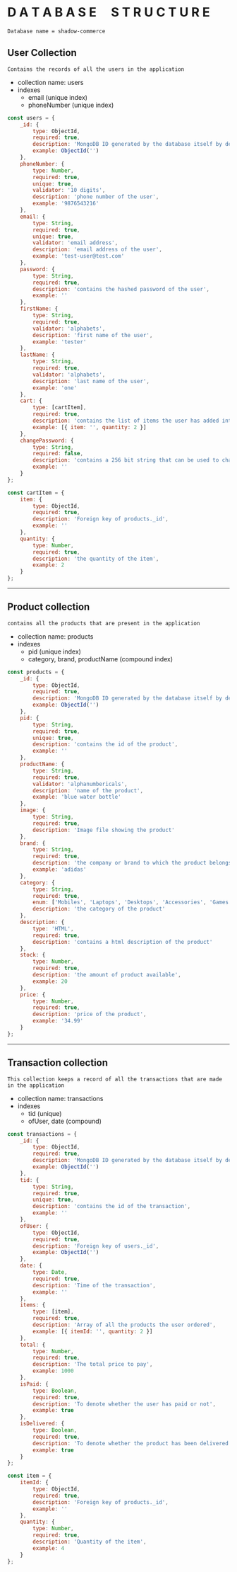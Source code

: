 # **D A T A B A S E &nbsp;&nbsp;&nbsp; S T R U C T U R E**

`Database name = shadow-commerce`

## User Collection

`Contains the records of all the users in the application`

- collection name: users
- indexes
  - email (unique index)
  - phoneNumber (unique index)

```js
const users = {
	_id: {
		type: ObjectId,
		required: true,
		description: 'MongoDB ID generated by the database itself by default',
		example: ObjectId('')
	},
	phoneNumber: {
		type: Number,
		required: true,
		unique: true,
		validator: '10 digits',
		description: 'phone number of the user',
		example: '9876543216'
	},
	email: {
		type: String,
		required: true,
		unique: true,
		validator: 'email address',
		description: 'email address of the user',
		example: 'test-user@test.com'
	},
	password: {
		type: String,
		required: true,
		description: 'contains the hashed password of the user',
		example: ''
	},
	firstName: {
		type: String,
		required: true,
		validator: 'alphabets',
		description: 'first name of the user',
		example: 'tester'
	},
	lastName: {
		type: String,
		required: true,
		validator: 'alphabets',
		description: 'last name of the user',
		example: 'one'
	},
	cart: {
		type: [cartItem],
		required: true,
		description: 'contains the list of items the user has added into the cart.',
		example: [{ item: '', quantity: 2 }]
	},
	changePassword: {
		type: String,
		required: false,
		description: 'contains a 256 bit string that can be used to change the password',
		example: ''
	}
};
```

```js
const cartItem = {
	item: {
		type: ObjectId,
		required: true,
		description: 'Foreign key of products._id',
		example: ''
	},
	quantity: {
		type: Number,
		required: true,
		description: 'the quantity of the item',
		example: 2
	}
};
```

---

## Product collection

`contains all the products that are present in the application`

- collection name: products
- indexes
  - pid (unique index)
  - category, brand, productName (compound index)

```js
const products = {
	_id: {
		type: ObjectId,
		required: true,
		description: 'MongoDB ID generated by the database itself by default',
		example: ObjectId('')
	},
	pid: {
		type: String,
		required: true,
		unique: true,
		description: 'contains the id of the product',
		example: ''
	},
	productName: {
		type: String,
		required: true,
		validator: 'alphanumbericals',
		description: 'name of the product',
		example: 'blue water bottle'
	},
	image: {
		type: String,
		required: true,
		description: 'Image file showing the product'
	},
	brand: {
		type: String,
		required: true,
		description: 'the company or brand to which the product belongs to',
		example: 'adidas'
	},
	category: {
		type: String,
		required: true,
		enum: ['Mobiles', 'Laptops', 'Desktops', 'Accessories', 'Games'],
		description: 'the category of the product'
	},
	description: {
		type: 'HTML',
		required: true,
		description: 'contains a html description of the product'
	},
	stock: {
		type: Number,
		required: true,
		description: 'the amount of product available',
		example: 20
	},
	price: {
		type: Number,
		required: true,
		description: 'price of the product',
		example: '34.99'
	}
};
```

---

## Transaction collection

`This collection keeps a record of all the transactions that are made in the application`

- collection name: transactions
- indexes
  - tid (unique)
  - ofUser, date (compound)

```js
const transactions = {
	_id: {
		type: ObjectId,
		required: true,
		description: 'MongoDB ID generated by the database itself by default',
		example: ObjectId('')
	},
	tid: {
		type: String,
		required: true,
		unique: true,
		description: 'contains the id of the transaction',
		example: ''
	},
	ofUser: {
		type: ObjectId,
		required: true,
		description: 'Foreign key of users._id',
		example: ObjectId('')
	},
	date: {
		type: Date,
		required: true,
		description: 'Time of the transaction',
		example: ''
	},
	items: {
		type: [item],
		required: true,
		description: 'Array of all the products the user ordered',
		example: [{ itemId: '', quantity: 2 }]
	},
	total: {
		type: Number,
		required: true,
		description: 'The total price to pay',
		example: 1000
	},
	isPaid: {
		type: Boolean,
		required: true,
		description: 'To denote whether the user has paid or not',
		example: true
	},
	isDelivered: {
		type: Boolean,
		required: true,
		description: 'To denote whether the product has been delivered or not',
		example: true
	}
};
```

```js
const item = {
	itemId: {
		type: ObjectId,
		required: true,
		description: 'Foreign key of products._id',
		example: ''
	},
	quantity: {
		type: Number,
		required: true,
		description: 'Quantity of the item',
		example: 4
	}
};
```
